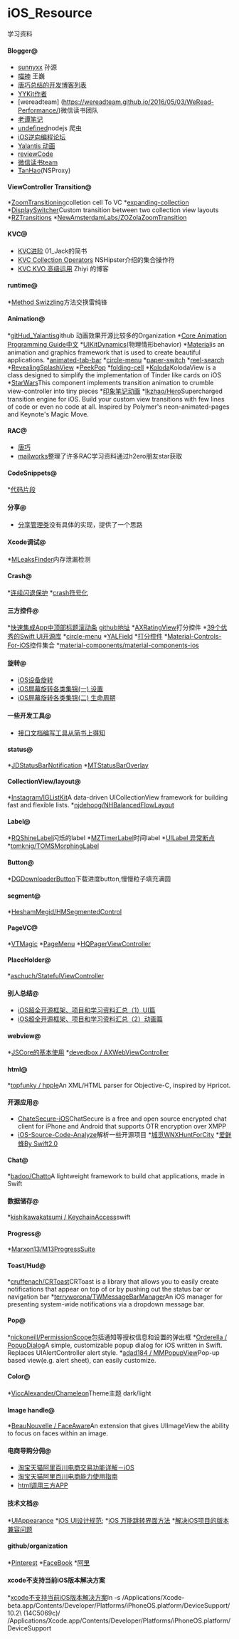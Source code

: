 # iOS_Resource
学习资料

#### Blogger@

* [sunnyxx](http://blog.sunnyxx.com/) 孙源
* [喵神](https://onevcat.com/#blog) 王巍
* [唐巧总结的开发博客列表](https://github.com/tangqiaoboy/iOSBlogCN) 
* [YYKit作者](http://blog.ibireme.com/about/)
* [wereadteam] (https://wereadteam.github.io/2016/05/03/WeRead-Performance/)微信读书团队
* [老谭笔记](http://www.tanhao.me/archives/)
* [undefined](https://undefinedblog.com/talking-about-nodejs-crawler/)nodejs 爬虫
* [iOS逆向编程论坛](http://bbs.iosre.com/)
* [Yalantis 动画](https://yalantis.com/blog/category/design/)
* [reviewCode](http://reviewcode.cn/case.html)
* [微信读书team](http://wereadteam.github.io/)
* [TanHao](http://www.tanhao.me/)(NSProxy)

#### ViewController Transition@
*[ZoomTransitioning](https://github.com/WorldDownTown/ZoomTransitioning)colletion cell To VC
*[expanding-collection](https://github.com/Ramotion/expanding-collection)
*[DisplaySwitcher](https://github.com/Yalantis/DisplaySwitcher)Custom transition between two collection view layouts
*[RZTransitions](https://github.com/Raizlabs/RZTransitions)
*[NewAmsterdamLabs/ZOZolaZoomTransition](https://github.com/NewAmsterdamLabs/ZOZolaZoomTransition)

#### KVC@
* [KVC进阶](http://www.jianshu.com/users/02a488e1e71e/latest_articles)  01_Jack的简书
* [KVC Collection Operators](http://nshipster.cn/kvc-collection-operators/) NSHipster介绍的集合操作符
* [KVC KVO 高级运用](http://zyden.vicp.cc/kvc-kvo-advanced/)  Zhiyi 的博客

#### runtime@
*[Method Swizzling](http://blog.leichunfeng.com/blog/2015/06/14/objective-c-method-swizzling-best-practice/)方法交换雷纯锋

#### Animation@
*[gitHud_Yalantis](https://github.com/Yalantis)github 动画效果开源比较多的Organization
*[Core Animation Programming Guide中文](http://www.cocoachina.com/bbs/read.php?tid=84461)
*[UIKitDynamics](https://github.com/xiaofei86/UIKitDynamics)(物理情形behavior)
*[Material](https://github.com/CosmicMind/Material?utm_source=mybridge&utm_medium=blog&utm_campaign=read_more)is an animation and graphics framework that is used to create beautiful applications.
*[animated-tab-bar](https://github.com/Ramotion/animated-tab-bar)
*[circle-menu](https://github.com/Ramotion/circle-menu)
*[paper-switch](https://github.com/Ramotion/paper-switch)
*[reel-search](https://github.com/Ramotion/reel-search)
*[RevealingSplashView](https://github.com/PiXeL16/RevealingSplashView)
*[PeekPop](https://github.com/marmelroy/PeekPop)
*[folding-cell](https://github.com/Ramotion/folding-cell)
*[Koloda](https://github.com/Yalantis/Koloda)KolodaView is a class designed to simplify the implementation of Tinder like cards on iOS
*[StarWars](https://github.com/Yalantis/StarWars.iOS)This component implements transition animation to crumble view-controller into tiny pieces
*[印象笔记动画](https://github.com/imwangxuesen/EvernoteAnimation)
*[lkzhao/Hero](https://github.com/lkzhao/Hero)Supercharged transition engine for iOS. Build your custom view transitions with few lines of code or even no code at all. Inspired by Polymer's neon-animated-pages and Keynote's Magic Move.

#### RAC@
* [唐巧](http://blog.devtang.com/2016/01/03/reactive-cocoa-discussion/)
* [mailworks](https://github.com/mailworks/LearnReactivecocoaSource)整理了许多RAC学习资料通过h2ero朋友star获取

#### CodeSnippets@
*[代码片段](https://github.com/QMUI/qmui-ios-codesnippets)

#### 分享@
* [分享管理类](http://www.jianshu.com/p/564dff6ad963)没有具体的实现，提供了一个思路

#### Xcode调试@
*[MLeaksFinder](http://wereadteam.github.io/2016/02/22/MLeaksFinder/)内存泄漏检测

#### Crash@
*[连续闪退保护](http://wereadteam.github.io/2016/05/23/GYBootingProtection/)
*[crash符号化](http://wufawei.com/2014/03/symbolicating-ios-crash-logs/)

#### 三方控件@
*[快速集成App中顶部标题滚动条](http://www.jianshu.com/p/b45655e23a42) [github地址](https://github.com/iThinkerYZ/YZDisplayViewController)
*[AXRatingView](https://github.com/akiroom/AXRatingView.git)打分控件
*[39个优秀的Swift UI开源库](http://www.cocoachina.com/ios/20161109/18007.html)
*[circle-menu](https://github.com/Ramotion/circle-menu)
*[YALField](https://github.com/Yalantis/YALField)
*[打分控件](http://code.cocoachina.com/view/131895)
*[Material-Controls-For-iOS](https://github.com/fpt-software/Material-Controls-For-iOS)控件集合
*[material-components/material-components-ios](https://github.com/material-components/material-components-ios)

#### 旋转@
* [iOS设备旋转](http://www.jianshu.com/p/2bdd7a54ad99)
* [iOS屏幕旋转各类集锦(一) 设置](http://www.jianshu.com/p/e52518ca70a0)
* [iOS屏幕旋转各类集锦(二) 生命周期](http://www.jianshu.com/p/e9ea6ba82b20)

#### 一些开发工具@
* [接口文档编写工具](https://github.com/apiaryio/api-blueprint)[从简书上得知](http://www.jianshu.com/p/d39c3553e25a)

#### status@
*[JDStatusBarNotification](https://github.com/calimarkus/JDStatusBarNotification)
*[MTStatusBarOverlay](https://github.com/myell0w/MTStatusBarOverlay)

#### CollectionView/layout@
*[Instagram/IGListKit](https://github.com/Instagram/IGListKit)A data-driven UICollectionView framework for building fast and flexible lists.
*[njdehoog/NHBalancedFlowLayout](https://github.com/njdehoog/NHBalancedFlowLayout)

#### Label@
*[RQShineLabel](https://github.com/zipme/RQShineLabel)闪烁的label
*[MZTimerLabel](https://github.com/mineschan/MZTimerLabel)时间label
*[UILabel 异常断点](http://www.jianshu.com/p/44ee39a14eb2)
*[tomknig/TOMSMorphingLabel](https://github.com/tomknig/TOMSMorphingLabel)

#### Button@
*[DGDownloaderButton](https://github.com/Desgard/DGDownloaderButton)下载进度button,慢慢粒子填充满圆

#### segment@
*[HeshamMegid/HMSegmentedControl](https://github.com/HeshamMegid/HMSegmentedControl)

#### PageVC@
*[VTMagic](https://github.com/tianzhuo112/VTMagic)
*[PageMenu](https://github.com/uacaps/PageMenu)
*[HQPagerViewController](https://github.com/quangpc/HQPagerViewController)

#### PlaceHolder@
*[aschuch/StatefulViewController](https://github.com/aschuch/StatefulViewController.git)

#### 别人总结@
* [iOS超全开源框架、项目和学习资料汇总（1）UI篇](http://www.jianshu.com/p/01b98f69bd66)
* [iOS超全开源框架、项目和学习资料汇总（2）动画篇](http://www.jianshu.com/p/8ba2751e925b)

#### webview@
*[JSCore的基本使用](http://www.cocoachina.com/ios/20161117/18117.html)
*[devedbox / AXWebViewController](https://github.com/devedbox/AXWebViewController)

#### html@
*[topfunky / hpple](https://github.com/topfunky/hpple)An XML/HTML parser for Objective-C, inspired by Hpricot.

#### 开源应用@
* [ChateSecure-iOS](https://github.com/ChatSecure/ChatSecure-iOS)ChatSecure is a free and open source encrypted chat client for iPhone and Android that supports OTR encryption over XMPP
* [iOS-Source-Code-Analyze](https://github.com/Draveness/iOS-Source-Code-Analyze)解析一些开源项目
*[城觅WNXHuntForCity](https://github.com/ZhongTaoTian/WNXHuntForCity)
*[爱鲜蜂By Swift2.0](https://github.com/ZhongTaoTian/LoveFreshBeen)

#### Chat@
*[badoo/Chatto](https://github.com/badoo/Chatto)A lightweight framework to build chat applications, made in Swift

#### 数据储存@
*[kishikawakatsumi / KeychainAccess](https://github.com/kishikawakatsumi/KeychainAccess)swift

#### Progress@
*[Marxon13/M13ProgressSuite](https://github.com/Marxon13/M13ProgressSuite)

#### Toast/Hud@
*[cruffenach/CRToast](https://github.com/cruffenach/CRToast)CRToast is a library that allows you to easily create notifications that appear on top of or by pushing out the status bar or navigation bar
*[terryworona/TWMessageBarManager](https://github.com/terryworona/TWMessageBarManager)An iOS manager for presenting system-wide notifications via a dropdown message bar.

#### Pop@
*[nickoneill/PermissionScope](https://github.com/nickoneill/PermissionScope)包括通知等授权信息和设置的弹出框
*[Orderella / PopupDialog](https://github.com/Orderella/PopupDialog)A simple, customizable popup dialog for iOS written in Swift. Replaces UIAlertController alert style.
*[adad184 / MMPopupView](https://github.com/adad184/MMPopupView)Pop-up based view(e.g. alert sheet), can easily customize.


#### Color@
*[ViccAlexander/Chameleon](https://github.com/ViccAlexander/Chameleon)Theme主题 dark/light

#### Image handle@
*[BeauNouvelle / FaceAware](https://github.com/BeauNouvelle/FaceAware)An extension that gives UIImageView the ability to focus on faces within an image.

#### 电商导购分佣@
* [淘宝天猫阿里百川电商交易功能详解－iOS](http://baichuan.taobao.com/doc2/detail.htm?spm=a3c0d.7629140.0.0.xjwGiS&treeId=129&articleId=104307&docType=1)
* [淘宝天猫阿里百川电商能力使用指南](http://baichuan.taobao.com/docs/doc.htm?spm=a3c0d.7629140.0.0.cPyeur&treeId=129&articleId=104528&docType=1)
* [html调用三方APP](http://js8.in/2013/12/16/ios%E4%BD%BF%E7%94%A8schema%E5%8D%8F%E8%AE%AE%E8%B0%83%E8%B5%B7app/)

#### 技术文档@
*[UIAppearance](https://hyancat.com/posts/2016/04/13/UIAppearance/)
*[iOS UI设计规范](http://kingcq.github.io/2016/08/30/iOS%E8%AE%BE%E8%AE%A1%E7%BC%96%E7%A0%81%E8%A7%84%E8%8C%83/);
*[iOS 万能跳转界面方法](http://www.jianshu.com/p/8b3a9155468d)
*[解决iOS项目的版本兼容问题](http://outofmemory.cn/objective-c/ios-version-with-macro-category-runtime)

#### github/organization
*[Pinterest](https://github.com/pinterest)
*[FaceBook](https://github.com/facebook)
*[阿里](https://github.com/alibaba?utf8=%E2%9C%93&q=&type=&language=objective-c)


#### xcode不支持当前iOS版本解决方案
*[xcode不支持当前iOS版本解决方案](https://gist.github.com/steipete/d9b44d8e9f341e81414e86d7ff8fb62d)ln -s /Applications/Xcode-beta.app/Contents/Developer/Platforms/iPhoneOS.platform/DeviceSupport/10.2\ \(14C5069c\)/ /Applications/Xcode.app/Contents/Developer/Platforms/iPhoneOS.platform/DeviceSupport

